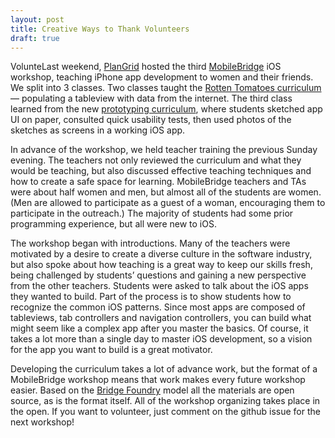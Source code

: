 ```yaml
---
layout: post
title: Creative Ways to Thank Volunteers
draft: true
---
```

VolunteLast weekend, [PlanGrid](http://www.plangrid.com/) hosted the third [MobileBridge](https://github.com/mobilebridge) iOS workshop, teaching iPhone app development to women and their friends.  We split into 3 classes. Two classes taught the [Rotten Tomatoes curriculum](https://github.com/mobilebridge/iosbridge-rottentomatoes) — populating a tableview with data from the internet.  The third class learned from the new [prototyping curriculum](https://github.com/mobilebridge/iosbridge-prototyping), where students sketched app UI on paper, consulted quick usability tests, then used photos of the sketches as screens in a working iOS app.

In advance of the workshop, we held teacher training the previous Sunday evening.  The teachers not only reviewed the curriculum and what they would be teaching, but also discussed effective teaching techniques and how to create a safe space for learning.  MobileBridge teachers and TAs were about half women and men, but almost all of the students are women. (Men are allowed to participate as a guest of a woman, encouraging them to participate in the outreach.)  The majority of students had some prior programming experience, but all were new to iOS.

The workshop began with introductions.  Many of the teachers were motivated by a desire to create a diverse culture in the software industry, but also spoke about how teaching is a great way to keep our skills fresh, being challenged by students’ questions and gaining a new perspective from the other teachers.  Students were asked to talk about the iOS apps they wanted to build.  Part of the process is to show students how to recognize the common iOS patterns.  Since most apps are composed of tableviews, tab controllers and navigation controllers, you can build what might seem like a complex app after you master the basics.  Of course, it takes a lot more than a single day to master iOS development, so a vision for the app you want to build is a great motivator.

Developing the curriculum takes a lot of advance work, but the format of a MobileBridge workshop means that work makes every future workshop easier.  Based on the [Bridge Foundry](http://bridgefoundry.org/) model all the materials are open source, as is the format itself.  All of the workshop organizing takes place in the open.  If you want to volunteer, just comment on the github issue for the next workshop!
